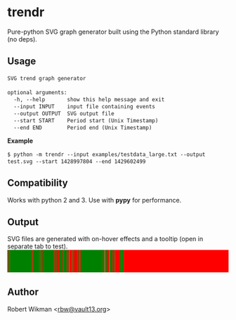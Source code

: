 # trendr
Pure-python SVG graph generator built using the Python standard library (no deps).

Usage
---
```
SVG trend graph generator

optional arguments:
  -h, --help       show this help message and exit
  --input INPUT    input file containing events
  --output OUTPUT  SVG output file
  --start START    Period start (Unix Timestamp)
  --end END        Period end (Unix Timestamp)
```


**Example**
```
$ python -m trendr --input examples/testdata_large.txt --output test.svg --start 1428997804 --end 1429602499
```

Compatibility
---
Works with python 2 and 3. Use with **pypy** for performance. 


Output
---
SVG files are generated with on-hover effects and a tooltip (open in separate tab to test). 
![Example Graph](./examples/output.svg)



Author
---
Robert Wikman \<rbw@vault13.org\>

